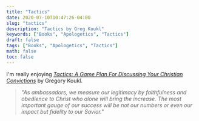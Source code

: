 ```yaml
---
title: "Tactics"
date: 2020-07-10T10:47:26-04:00
slug: "tactics"
description: "Tactics by Greg Koukl"
keywords: ["Books", "Apologetics", "Tactics"]
draft: false
tags: ["Books", "Apologetics", "Tactics"]
math: false
toc: false
---
```


I'm really enjoying [*Tactics: A Game Plan For Discussing Your Christian Convictions*](https://www.bookfinder.com/search/?ac=sl&st=sl&ref=bf_s2_a1_t1_1&qi=2RRjqUCv5PDF44WbdvN,LvUzSVw_1497963026_1:1:1&bq=author%3Dgreg%2520koukl%26title%3Dtactics) by Gregory Koukl.

> *"As ambassadors, we measure our legitimacy by faithfulness and obedience to Christ who alone will bring the increase. The most important gauge of our success will be not our numbers or even our impact but fidelity to our Savior."*

